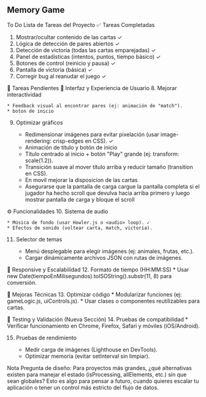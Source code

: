 ## Memory Game

To Do
Lista de Tareas del Proyecto
✅ Tareas Completadas  
1. Mostrar/ocultar contenido de las cartas ✓
2. Lógica de detección de pares abiertos ✓
3. Detección de victoria (todas las cartas emparejadas) ✓
4. Panel de estadísticas (intentos, puntos, tiempo básico) ✓
5. Botones de control (reinicio y pausa) ✓
6. Pantalla de victoria (básica) ✓
7. Corregir bug al reanudar el juego ✓

📝 Tareas Pendientes
🎨 Interfaz y Experiencia de Usuario
8. Mejorar interactividad

    * Feedback visual al encontrar pares (ej: animación de "match").
    * boton de inicio

9. Optimizar gráficos

    * Redimensionar imágenes para evitar pixelación (usar image-rendering: crisp-edges en CSS). ✓
    * Animación de título y botón de inicio
    * Título centrado al inicio + botón "Play" grande (ej: transform: scale(1.2)).
    * Transición suave al mover título arriba y reducir tamaño (transition en CSS).
    * En movil mejorar la disposicion de las cartas 
    * Asegurarse que la pantalla de carga cargue la pantalla completa si el jugador ha hecho scroll que devulva hacia 
    arriba primero y luego mostrar pantalla de carga y bloque el scroll

⚙️ Funcionalidades
10. Sistema de audio 

    * Música de fondo (usar Howler.js o <audio> loop). ✓
    * Efectos de sonido (voltear carta, match, victoria).

11. Selector de temas

    * Menú desplegable para elegir imágenes (ej: animales, frutas, etc.).
    * Cargar dinámicamente archivos JSON con rutas de imágenes.

📱 Responsive y Escalabilidad
12. Formato de tiempo (HH:MM:SS)
    * Usar new Date(tiempoEnMilisegundos).toISOString().substr(11, 8) para conversión.

🔧 Mejoras Técnicas
13. Optimizar código
    * Modularizar funciones (ej: gameLogic.js, uiControls.js).
    * Usar clases o componentes reutilizables para cartas.

🧪 Testing y Validación (Nueva Sección)
14. Pruebas de compatibilidad
    * Verificar funcionamiento en Chrome, Firefox, Safari y móviles (iOS/Android).

15. Pruebas de rendimiento

    * Medir carga de imágenes (Lighthouse en DevTools).
    * Optimizar memoria (evitar setInterval sin limpiar).


Nota
Pregunta de diseño: Para proyectos más grandes, ¿qué alternativas existen para manejar el estado (isProcessing, allElements, etc.) sin que sean globales? Esto es algo para pensar a futuro, cuando quieres escalar tu aplicación o tener un control más estricto del flujo de datos. 